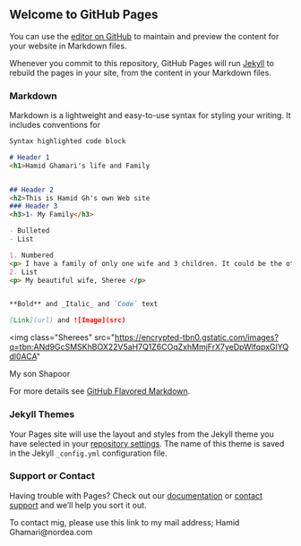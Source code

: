 ## Welcome to GitHub Pages

You can use the [editor on GitHub](https://github.com/hamgham/New-Page-2/edit/master/README.md) to maintain and preview the content for your website in Markdown files.

Whenever you commit to this repository, GitHub Pages will run [Jekyll](https://jekyllrb.com/) to rebuild the pages in your site, from the content in your Markdown files.

### Markdown

Markdown is a lightweight and easy-to-use syntax for styling your writing. It includes conventions for

```markdown
Syntax highlighted code block

# Header 1
<h1>Hamid Ghamari's life and Family 


## Header 2
<h2>This is Hamid Gh's own Web site 
### Header 3
<h3>1- My Family</h3>

- Bulleted
- List

1. Numbered
<p> I have a family of only one wife and 3 children. It could be the other way as 3 wives and only one child.  </p>
2. List
<p> My beautiful wife, Sheree </p>


**Bold** and _Italic_ and `Code` text

[Link](url) and ![Image](src)
```
<img class="Sherees" src="https://encrypted-tbn0.gstatic.com/images?q=tbn:ANd9GcSMSKhBOX22V5aH7Q1Z6COqZxhMmjFrX7yeDpWlfqpxGlYQdl0ACA" </a><p>My son Shapoor </p>
For more details see [GitHub Flavored Markdown](https://guides.github.com/features/mastering-markdown/).

### Jekyll Themes

Your Pages site will use the layout and styles from the Jekyll theme you have selected in your [repository settings](https://github.com/hamgham/New-Page-2/settings). The name of this theme is saved in the Jekyll `_config.yml` configuration file.

### Support or Contact

Having trouble with Pages? Check out our [documentation](https://help.github.com/categories/github-pages-basics/) or [contact support](https://github.com/contact) and we’ll help you sort it out.
<p Class="Mail" >To contact mig, please use this link to my mail address; Hamid Ghamari@nordea.com</p>
